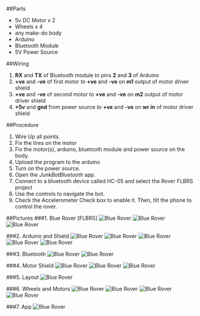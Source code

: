 ##Parts

- 5v DC Motor x 2
- Wheels x 4
- any make-do body
- Arduino
- Bluetooth Module
- 5V Power Source

##Wiring

1. **RX** and **TX** of Bluetooth module *to* pins **2** and **3** of Arduino
2. **+ve** and **-ve** of first motor *to* **+ve** and **-ve** on **m1** output of motor driver shield
3. **+ve** and **-ve** of second motor *to* **+ve** and **-ve** on **m2** output of motor driver shield
4. **+5v** and **gnd** from power source *to* **+ve** and **-ve** on **wr in** of motor driver shield

##Procedure

1. Wire Up all points.
2. Fix the tires on the motor
3. Fix the motor(s), arduino, bluetooth module and power source on the body.
4. Upload the program to the arduino
5. Turn on the power source.
6. Open the *JunkBotBluetooth* app.
7. Connect to a bluetooth device called HC-05 and select the Rover FLBRS project
8. Use the controls to navigate the bot.
9. Check the Accelerometer Check box to enable it. Then, tilt the phone to control the rover.

##Pictures
###1. Blue Rover [FLBRS]
![Blue Rover](/img/rover1/aioside.jpg)
![Blue Rover](/img/rover1/aio_front.jpg)
![Blue Rover](/img/rover1/aio.jpg)

###2. Arduino and Shield
![Blue Rover](/img/rover1/a.jpg)
![Blue Rover](/img/rover1/s.jpg)
![Blue Rover](/img/rover1/a+s_1.jpg)
![Blue Rover](/img/rover1/a+s_2.jpg)
![Blue Rover](/img/rover1/s.jpg)

###3. Bluetooth
![Blue Rover](/img/rover1/bt_pwr.jpg)
![Blue Rover](/img/rover1/bt_sig.jpg)

###4. Motor Shield
![Blue Rover](/img/rover1/s.jpg)
![Blue Rover](/img/rover1/s_pwr.jpg)
![Blue Rover](/img/rover1/s_motor.jpg)

###5. Layout
![Blue Rover](/img/rover1/layout.jpg)

###6. Wheels and Motors
![Blue Rover](/img/rover1/motr.jpg)
![Blue Rover](/img/rover1/motor2.jpg)
![Blue Rover](/img/rover1/w+m.jpg)
![Blue Rover](/img/rover1/w.jpg)

###7. App
![Blue Rover](/img/rover1/app.jpg)


